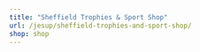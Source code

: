 ```yaml
---
title: "Sheffield Trophies & Sport Shop"
url: /jesup/sheffield-trophies-and-sport-shop/
shop: shop
---
```

